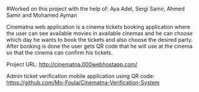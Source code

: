 #Worked on this project with the help of: Aya Adel, Sergi Samir, Ahmed Samir and Mohamed Ayman

Cinematna web application is a cinema tickets booking application where the user can see available movies in available cinemas and he can choose which day he wants to book the tickets and also choose the desired party.
After booking is done the user gets QR code that he will use at the cinema so that the cinema can confirm his tickets.

Project URL: http://cinematna.000webhostapp.com/

Admin ticket verification mobile application using QR code: https://github.com/Mo-Foula/Cinematna-Verification-System

